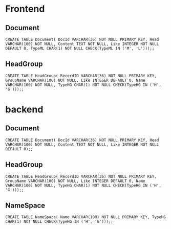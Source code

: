# Frontend
## Document
`
CREATE TABLE Document(
DocId VARCHAR(36) NOT NULL PRIMARY KEY,
Head VARCHAR(100) NOT NULL,
Content TEXT NOT NULL,
Like INTEGER NOT NULL DEFAULT 0,
TypeML CHAR(1) NOT NULL CHECK(TypeML IN ('M', 'L')));;
`

## HeadGroup
`
CREATE TABLE HeadGroup(
RecordID VARCHAR(36) NOT NULL PRIMARY KEY,
GroupName VARCHAR(100) NOT NULL,
Like INTEGER DEFAULT 0,
Name VARCHAR(100) NOT NULL,
TypeHG CHAR(1) NOT NULL CHECK(TypeHG IN ('H', 'G')));;
`

# backend
## Document
`
CREATE TABLE Document(
DocId VARCHAR(36) NOT NULL PRIMARY KEY,
Head VARCHAR(100) NOT NULL,
Content TEXT NOT NULL,
Like INTEGER NOT NULL DEFAULT 0);;
`

## HeadGroup
`
CREATE TABLE HeadGroup(
RecordID VARCHAR(36) NOT NULL PRIMARY KEY,
GroupName VARCHAR(100) NOT NULL,
Like INTEGER DEFAULT 0,
Name VARCHAR(100) NOT NULL,
TypeHG CHAR(1) NOT NULL CHECK(TypeHG IN ('H', 'G')));;
`

## NameSpace
`
CREATE TABLE NameSpace(
Name VARCHAR(100) NOT NULL PRIMARY KEY,
TypeHG CHAR(1) NOT NULL CHECK(TypeHG IN ('H', 'G')));;
`